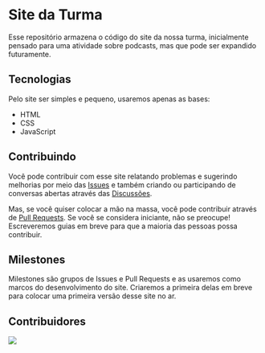 # Site da Turma

Esse repositório armazena o código do site da nossa turma, inicialmente pensado para uma atividade sobre podcasts, mas que pode ser expandido futuramente.

## Tecnologias

Pelo site ser simples e pequeno, usaremos apenas as bases:

- HTML
- CSS
- JavaScript

## Contribuindo

Você pode contribuir com esse site relatando problemas e sugerindo melhorias por meio das [Issues](https://github.com/dcdm3g/site-da-turma/issues) e também criando ou participando de conversas abertas através das [Discussões](https://github.com/dcdm3g/site-da-turma/discussions).

Mas, se você quiser colocar a mão na massa, você pode contribuir através de [Pull Requests](https://github.com/dcdm3g/site-da-turma/pulls). Se você se considera iniciante, não se preocupe! Escreveremos guias em breve para que a maioria das pessoas possa contribuir.

## Milestones

Milestones são grupos de Issues e Pull Requests e as usaremos como marcos do desenvolvimento do site. Criaremos a primeira delas em breve para colocar uma primeira versão desse site no ar.

## Contribuidores

<a href="https://github.com/dcdm3g/site-da-turma/graphs/contributors">
  <img src="https://contrib.rocks/image?repo=dcdm3g/site-da-turma" />
</a>